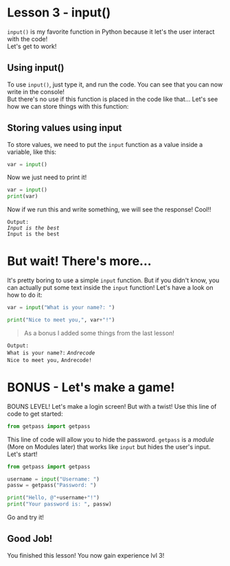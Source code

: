 # Lesson 3 - input()
`input()` is my favorite function in Python because it let's the user interact with the code!  
Let's get to work!

## Using input()
To use `input()`, just type it, and run the code. You can see that you can now write in the console!  
But there's no use if this function is placed in the code like that... Let's see how we can store things with this function:

## Storing values using input
To store values, we need to put the `input` function as a value inside a variable, like this:
```python
var = input()
```
Now we just need to print it! 
```python
var = input()
print(var)
```
Now if we run this and write something, we will see the response! Cool!!  

`Output:`    
*`Input is the best`*   
`Input is the best`  

# But wait! There's more...
It's pretty boring to use a simple `input` function. But if you didn't know, you can actually put some text inside the `input` function! Let's have a look on how to do it:
```python
var = input("What is your name?: ")

print("Nice to meet you,", var+"!")
```
> As a bonus I added some things from the last lesson!

`Output:`  
`What is your name?:` *`Andrecode`*  
`Nice to meet you,` `Andrecode!`

# BONUS - Let's make a game!
BOUNS LEVEL! Let's make a login screen! But with a twist! Use this line of code to get started:
```python
from getpass import getpass
```
This line of code will allow you to hide the password. `getpass` is a *module* (More on Modules later) that works like `input` but hides the user's input.  
Let's start!
```python
from getpass import getpass

username = input("Username: ")
passw = getpass("Password: ")

print("Hello, @"+username+"!")
print("Your password is: ", passw)
```
Go and try it!

## Good Job!
You finished this lesson! You now gain experience lvl 3!
